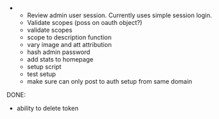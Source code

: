 - - Review admin user session. Currently uses simple session login.
  - Validate scopes (poss on oauth object?)
  - validate scopes
  - scope to description function
  - vary image and att attribution
  - hash admin password
  - add stats to homepage
  - setup script
  - test setup
  - make sure can only post to auth setup from same domain

DONE:
- ability to delete token
